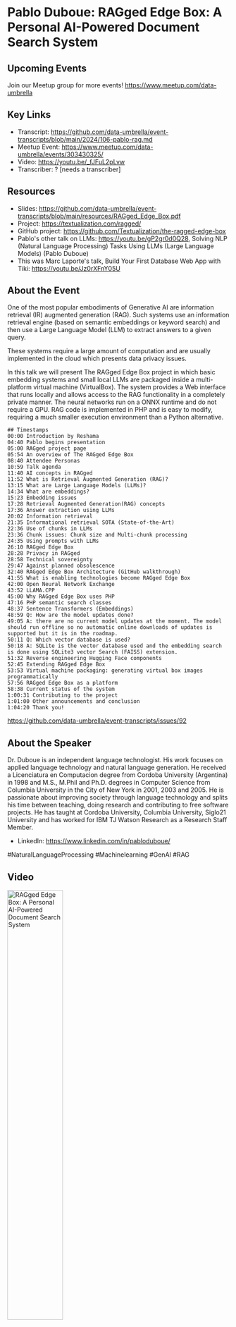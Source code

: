 # Pablo Duboue: RAGged Edge Box: A Personal AI-Powered Document Search System

## Upcoming Events
Join our Meetup group for more events!
https://www.meetup.com/data-umbrella

## Key Links
- Transcript: https://github.com/data-umbrella/event-transcripts/blob/main/2024/106-pablo-rag.md
- Meetup Event: https://www.meetup.com/data-umbrella/events/303430325/
- Video: https://youtu.be/_fJFuL2pLvw
- Transcriber:  ? [needs a transcriber]

## Resources
- Slides: https://github.com/data-umbrella/event-transcripts/blob/main/resources/RAGged_Edge_Box.pdf
- Project: https://textualization.com/ragged/
- GitHub project: https://github.com/Textualization/the-ragged-edge-box
- Pablo's other talk on LLMs:  https://youtu.be/gP2gr0d0Q28, Solving NLP (Natural Language Processing) Tasks Using LLMs (Large Language Models) (Pablo Duboue)
- This was Marc Laporte's talk, Build Your First Database Web App with Tiki: https://youtu.be/Jz0rXFnY05U

## About the Event
One of the most popular embodiments of Generative AI are information retrieval (IR) augmented generation (RAG). Such systems use an information retrieval engine (based on semantic embeddings or keyword search) and then use a Large Language Model (LLM) to extract answers to a given query.

These systems require a large amount of computation and are usually implemented in the cloud which presents data privacy issues.

In this talk we will present The RAGged Edge Box project in which basic embedding systems and small local LLMs are packaged inside a multi-platform virtual machine (VirtualBox). The system provides a Web interface that runs locally and allows access to the RAG functionality in a completely private manner. The neural networks run on a ONNX runtime and do not require a GPU. RAG code is implemented in PHP and is easy to modify, requiring a much smaller execution environment than a Python alternative.

```
## Timestamps
00:00 Introduction by Reshama
04:40 Pablo begins presentation
05:00 RAGged project page
05:54 An overview of The RAGged Edge Box
08:40 Attendee Personas
10:59 Talk agenda
11:40 AI concepts in RAGged
11:52 What is Retrieval Augmented Generation (RAG)?
13:15 What are Large Language Models (LLMs)?
14:34 What are embeddings?
15:23 Embedding issues
17:28 Retrieval Augmented Generation(RAG) concepts
17:36 Answer extraction using LLMs
20:02 Information retrieval
21:35 Informational retrieval SOTA (State-of-the-Art)
22:36 Use of chunks in LLMs
23:36 Chunk issues: Chunk size and Multi-chunk processing
24:35 Using prompts with LLMs
26:10 RAGged Edge Box
28:28 Privacy in RAGged 
28:58 Technical sovereignty
29:47 Against planned obsolescence
32:40 RAGged Edge Box Architecture (GitHub walkthrough)
41:55 What is enabling technologies become RAGged Edge Box
42:00 Open Neural Network Exchange
43:52 LLAMA.CPP
45:00 Why RAGged Edge Box uses PHP
47:16 PHP semantic search classes
48:37 Sentence Transformers (Embeddings)
48:59 Q: How are the model updates done?
49:05 A: there are no current model updates at the moment. The model should run offline so no automatic online downloads of updates is supported but it is in the roadmap.
50:11 Q: Which vector database is used?
50:18 A: SQLite is the vector database used and the embedding search is done using SQLite3 vector Search (FAISS) extension.
51:32 Reverse engineering Hugging Face components
52:45 Extending RAGged Edge Box
53:53 Virtual machine packaging: generating virtual box images programmatically
57:56 RAGged Edge Box as a platform
58:38 Current status of the system
1:00:31 Contributing to the project
1:01:00 Other announcements and conclusion
1:04:20 Thank you!
```

https://github.com/data-umbrella/event-transcripts/issues/92


## About the Speaker
Dr. Duboue is an independent language technologist. His work focuses on applied language technology and natural language generation. He received a Licenciatura en Computacion degree from Cordoba University (Argentina) in 1998 and M.S., M.Phil and Ph.D. degrees in Computer Science from Columbia University in the City of New York in 2001, 2003 and 2005. He is passionate about improving society through language technology and splits his time between teaching, doing research and contributing to free software projects. He has taught at Cordoba University, Columbia University, Siglo21 University and has worked for IBM TJ Watson Research as a Research Staff Member.

- LinkedIn: https://www.linkedin.com/in/pabloduboue/

#NaturalLanguageProcessing #Machinelearning #GenAI #RAG


## Video
<a href="http://www.youtube.com/watch?feature=player_embedded&v=_fJFuL2pLvw" target="_blank"><img src="http://img.youtube.com/vi/_fJFuL2pLvw/0.jpg"
alt="RAGged Edge Box: A Personal AI-Powered Document Search System" width="50%" /></a>

## Transcript
